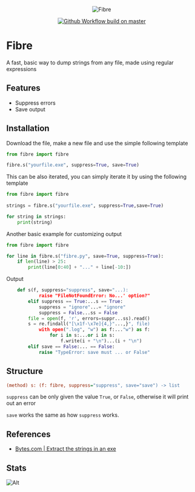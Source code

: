 <p align="center">
  <img src="https://imgur.com/GrTO4y8.png" alt="Fibre" />
</p>
<p align="center">
  <a href="https://discord.gg/79RjTfpzcW" target="_blank">
    <img src="https://img.shields.io/badge/python-3.10-yellow.svg" alt="Github Workflow build on master" />
  </a>
  
# Fibre
A fast, basic way to dump strings from any file, made using regular expressions

## Features
- Suppress errors
- Save output
  
## Installation
Download the file, make a new file and use the simple following template

```py
from fibre import fibre

fibre.s("yourfile.exe", suppress=True, save=True)
```
  
This can be also iterated, you can simply iterate it by using the following template
  
```py
from fibre import fibre
  
strings = fibre.s("yourfile.exe", suppress=True,save=True)

for string in strings:
    print(string)
```
Another basic example for customizing output
```py
from fibre import fibre

for line in fibre.s("fibre.py", save=True, suppress=True):
    if len(line) > 25:
        print(line[0:40] + "..." + line[-10:])
```
Output
```py
    def s(f, suppress="suppress", save="...):
            raise "FileNotFoundError: No...' option?"
        elif suppress == True:...s == True:
            suppress = "ignore"...= "ignore"
            suppress = False...ss = False
        file = open(f, 'r', errors=suppr...ss).read()
        s = re.findall("[\x1f-\x7e]{4,}"...,}", file)
            with open(".log", "w") as f:..."w") as f:
                for i in s:...or i in s:
                    f.write(i + "\n")...(i + "\n")
        elif save == False:... == False:
            raise "TypeError: save must ... or False"
```
  
## Structure
```ini
(method) s: (f: fibre, suppress="suppress", save="save") -> list
```

`suppress` can be only given the value `True`, or `False`, otherwise it will print out an error
  
`save` works the same as how `suppress` works.
  
## References
- [Bytes.com | Extract the strings in an exe](https://bytes.com/topic/python/answers/25257-extract-strings-exe)
  
## Stats
![Alt](https://repobeats.axiom.co/api/embed/c7e22fdc4b939bb9d0388093224c43f8eeed773a.svg "Repobeats analytics image")
